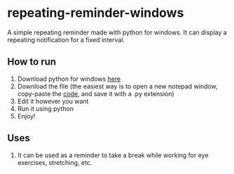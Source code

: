 # repeating-reminder-windows
A simple repeating reminder made with python for windows. It can display a repeating notification for a fixed interval.
## How to run
1. Download python for windows [here](https://www.python.org/downloads/windows/)
2. Download the file (the easiest way is to open a new notepad window, copy-paste the [code](https://raw.githubusercontent.com/dyk123456789/repeating-reminder-windows/main/recurring_reminder.py), and save it with a .py extension)
3. Edit it however you want
4. Run it using python
5. Enjoy!
## Uses
1. It can be used as a reminder to take a break while working for eye exercises, stretching, etc.
